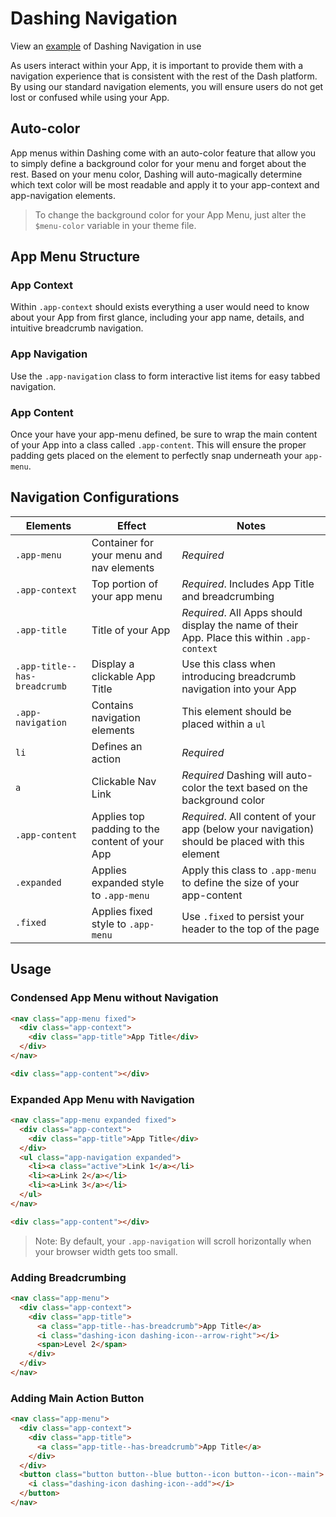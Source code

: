 # Dashing Navigation
View an [example](http://dashframework.github.io/dashing//example/templates/navigation/example.html) of Dashing Navigation in use

As users interact within your App, it is important to provide them with a navigation experience that is consistent with the rest of the Dash platform. By using our standard navigation elements, you will ensure users do not get lost or confused while using your App.

## Auto-color
App menus within Dashing come with an auto-color feature that allow you to simply define a background color for your menu and forget about the rest. Based on your menu color, Dashing will auto-magically determine which text color will be most readable and apply it to your app-context and app-navigation elements.

> To change the background color for your App Menu, just alter the `$menu-color` variable in your theme file.

## App Menu Structure

### App Context
Within `.app-context` should exists everything a user would need to know about your App from first glance, including your app name, details, and intuitive breadcrumb navigation.

### App Navigation
Use the `.app-navigation` class to form interactive list items for easy tabbed navigation.

### App Content
Once your have your app-menu defined, be sure to wrap the main content of your App into a class called `.app-content`. This will ensure the proper padding gets placed on the element to perfectly snap underneath your `app-menu`.

## Navigation Configurations
| Elements               | Effect               | Notes               |
|------------------------|----------------------|---------------------|
| `.app-menu` | Container for your menu and nav elements | *Required* |
| `.app-context` | Top portion of your app menu | *Required*. Includes App Title and breadcrumbing |
| `.app-title` | Title of your App | *Required*. All Apps should display the name of their App. Place this within `.app-context`  |
| `.app-title--has-breadcrumb`| Display a clickable App Title | Use this class when introducing breadcrumb navigation into your App |
| `.app-navigation` | Contains navigation elements | This element should be placed within a `ul` |
| `li` | Defines an action | *Required* |
| `a` | Clickable Nav Link | *Required* Dashing will auto-color the text based on the background color |
| `.app-content` | Applies top padding to the content of your App | *Required*. All content of your app (below your navigation) should be placed with this element |
| `.expanded` | Applies expanded style to `.app-menu` | Apply this class to `.app-menu` to define the size of your app-content |
| `.fixed` | Applies fixed style to `.app-menu` | Use `.fixed` to persist your header to the top of the page |


## Usage

### Condensed App Menu without Navigation

```html
<nav class="app-menu fixed">
  <div class="app-context">
    <div class="app-title">App Title</div>
  </div>
</nav>

<div class="app-content"></div>
```

### Expanded App Menu with Navigation

```html
<nav class="app-menu expanded fixed">
  <div class="app-context">
    <div class="app-title">App Title</div>
  </div>
  <ul class="app-navigation expanded">
    <li><a class="active">Link 1</a></li>
    <li><a>Link 2</a></li>
    <li><a>Link 3</a></li>
  </ul>
</nav>

<div class="app-content"></div>
```

> Note: By default, your `.app-navigation` will scroll horizontally when your browser width gets too small.

### Adding Breadcrumbing

```html
<nav class="app-menu">
  <div class="app-context">
    <div class="app-title">
      <a class="app-title--has-breadcrumb">App Title</a>
      <i class="dashing-icon dashing-icon--arrow-right"></i>
      <span>Level 2</span>
    </div>
  </div>
</nav>
```

### Adding Main Action Button

```html
<nav class="app-menu">
  <div class="app-context">
    <div class="app-title">
      <a class="app-title--has-breadcrumb">App Title</a>
    </div>
  </div>
  <button class="button button--blue button--icon button--icon--main">
    <i class="dashing-icon dashing-icon--add"></i>
  </button>
</nav>
```
